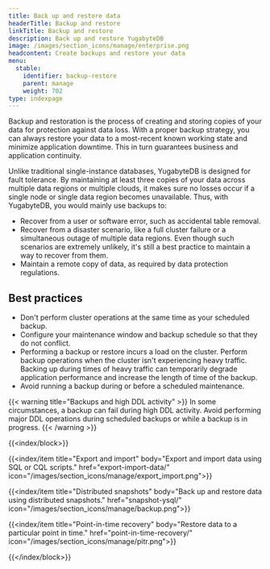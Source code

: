 ```yaml
---
title: Back up and restore data
headerTitle: Backup and restore
linkTitle: Backup and restore
description: Back up and restore YugabyteDB
image: /images/section_icons/manage/enterprise.png
headcontent: Create backups and restore your data
menu:
  stable:
    identifier: backup-restore
    parent: manage
    weight: 702
type: indexpage
---
```


Backup and restoration is the process of creating and storing copies of your data for protection against data loss. With a proper backup strategy, you can always restore your data to a most-recent known working state and minimize application downtime. This in turn guarantees business and application continuity.

Unlike traditional single-instance databases, YugabyteDB is designed for fault tolerance. By maintaining at least three copies of your data across multiple data regions or multiple clouds, it makes sure no losses occur if a single node or single data region becomes unavailable. Thus, with YugabyteDB, you would mainly use backups to:

- Recover from a user or software error, such as accidental table removal.
- Recover from a disaster scenario, like a full cluster failure or a simultaneous outage of multiple data regions. Even though such scenarios are extremely unlikely, it's still a best practice to maintain a way to recover from them.
- Maintain a remote copy of data, as required by data protection regulations.

## Best practices

- Don't perform cluster operations at the same time as your scheduled backup.
- Configure your maintenance window and backup schedule so that they do not conflict.
- Performing a backup or restore incurs a load on the cluster. Perform backup operations when the cluster isn't experiencing heavy traffic. Backing up during times of heavy traffic can temporarily degrade application performance and increase the length of time of the backup.
- Avoid running a backup during or before a scheduled maintenance.

{{< warning title="Backups and high DDL activity" >}}
In some circumstances, a backup can fail during high DDL activity. Avoid performing major DDL operations during scheduled backups or while a backup is in progress.
{{< /warning >}}

{{<index/block>}}

  {{<index/item
    title="Export and import"
    body="Export and import data using SQL or CQL scripts."
    href="export-import-data/"
    icon="/images/section_icons/manage/export_import.png">}}

  {{<index/item
    title="Distributed snapshots"
    body="Back up and restore data using distributed snapshots."
    href="snapshot-ysql/"
    icon="/images/section_icons/manage/backup.png">}}

  {{<index/item
    title="Point-in-time recovery"
    body="Restore data to a particular point in time."
    href="point-in-time-recovery/"
    icon="/images/section_icons/manage/pitr.png">}}

{{</index/block>}}
